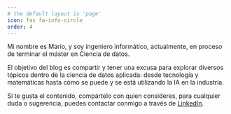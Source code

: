 ```yaml
---
# the default layout is 'page'
icon: fas fa-info-circle
order: 4
---
```



Mi nombre es Mario, y soy ingeniero informático, actualmente, en proceso de terminar el máster en Ciencia de datos.

El objetivo del blog es compartir y tener una excusa para explorar diversos tópicos dentro de la ciencia de datos aplicada: desde tecnología y matemáticas hasta cómo se puede y se está utilizando la IA en la industria.

Si te gusta el contenido, compártelo con quien consideres, para cualquier duda o sugerencia, puedes contactar conmigo a través de [LinkedIn](https://www.linkedin.com/in/mario-calpena/).